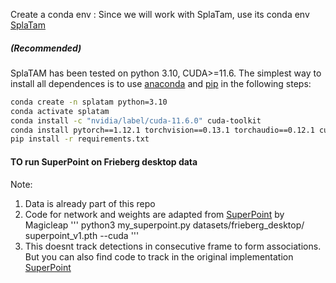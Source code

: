 Create a conda env : Since we will work with SplaTam, use its conda env
[SplaTam]([https://www.anaconda.com/](https://github.com/spla-tam/SplaTAM))

##### (Recommended)
SplaTAM has been tested on python 3.10, CUDA>=11.6. The simplest way to install all dependences is to use [anaconda](https://www.anaconda.com/) and [pip](https://pypi.org/project/pip/) in the following steps: 

```bash
conda create -n splatam python=3.10
conda activate splatam
conda install -c "nvidia/label/cuda-11.6.0" cuda-toolkit
conda install pytorch==1.12.1 torchvision==0.13.1 torchaudio==0.12.1 cudatoolkit=11.6 -c pytorch -c conda-forge
pip install -r requirements.txt
```

#### TO run SuperPoint on Frieberg desktop data
Note:
1. Data is already part of this repo
2. Code for network and weights are adapted from [SuperPoint](https://github.com/magicleap/SuperPointPretrainedNetwork) by Magicleap
'''
python3 my_superpoint.py datasets/frieberg_desktop/  superpoint_v1.pth --cuda
'''  
3. This doesnt track detections in consecutive frame to form associations. But you can also find code to track in the original implementation [SuperPoint](https://github.com/magicleap/SuperPointPretrainedNetwork)
